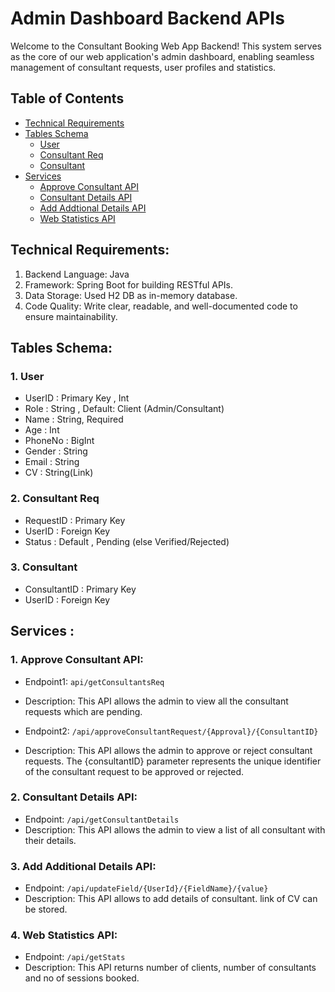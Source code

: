 # Admin Dashboard Backend APIs

Welcome to the Consultant Booking Web App Backend! This system serves as the core of our web application's admin
dashboard, enabling seamless management of consultant requests, user profiles and statistics. 

## Table of Contents

- [Technical Requirements](#technical-requirements)
- [Tables Schema](#tables-schema)
    - [User](#1-user)
    - [Consultant Req](#2-consultant-req)
    - [Consultant](#3-consultant)
- [Services](#services-)
    - [Approve Consultant API](#1-approve-consultant-api)
    - [Consultant Details API](#2-consultant-details-api)
    - [Add Addtional Details API](#3-add-additional-details-api)
    - [Web Statistics API](#4-web-statistics-api)

## Technical Requirements:

1. Backend Language: Java
2. Framework: Spring Boot for building RESTful APIs.
2. Data Storage: Used H2 DB as in-memory database.
3. Code Quality: Write clear, readable, and well-documented code to ensure maintainability.

## Tables Schema:

### 1. User

- UserID : Primary Key , Int
- Role : String , Default: Client (Admin/Consultant)
- Name : String, Required
- Age : Int
- PhoneNo : BigInt
- Gender : String
- Email : String
- CV : String(Link)

### 2. Consultant Req

- RequestID : Primary Key
- UserID : Foreign Key
- Status : Default , Pending (else Verified/Rejected)

### 3. Consultant

- ConsultantID : Primary Key
- UserID : Foreign Key

## Services :

### 1. Approve Consultant API:

- Endpoint1: `api/getConsultantsReq`
- Description: This API allows the admin to view all the consultant requests which are pending.

- Endpoint2: `/api/approveConsultantRequest/{Approval}/{ConsultantID}`
- Description: This API allows the admin to approve or reject consultant requests. The {consultantID} parameter
  represents the unique identifier of the consultant request to be
  approved or rejected.

### 2. Consultant Details API:

- Endpoint: `/api/getConsultantDetails`
- Description: This API allows the admin to view a list of all consultant with their details.

### 3. Add Additional Details API:

- Endpoint: `/api/updateField/{UserId}/{FieldName}/{value}`
- Description: This API allows to add details of consultant. link of CV can be stored.

### 4. Web Statistics API:

- Endpoint: `/api/getStats`
- Description: This API returns number of clients, number of consultants and no of sessions booked.
